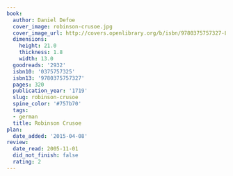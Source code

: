 ```yaml
---
book:
  author: Daniel Defoe
  cover_image: robinson-crusoe.jpg
  cover_image_url: http://covers.openlibrary.org/b/isbn/9780375757327-L.jpg
  dimensions:
    height: 21.0
    thickness: 1.8
    width: 13.0
  goodreads: '2932'
  isbn10: '0375757325'
  isbn13: '9780375757327'
  pages: 320
  publication_year: '1719'
  slug: robinson-crusoe
  spine_color: '#757b70'
  tags:
  - german
  title: Robinson Crusoe
plan:
  date_added: '2015-04-08'
review:
  date_read: 2005-11-01
  did_not_finish: false
  rating: 2
---
```

